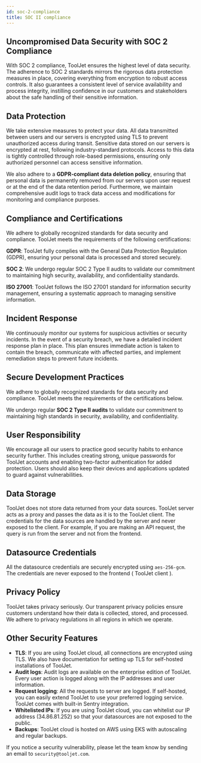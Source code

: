 ```yaml
---
id: soc-2-compliance
title: SOC II compliance
---
```




## Uncompromised Data Security with SOC 2 Compliance

With SOC 2 compliance, ToolJet ensures the highest level of data security. The adherence to SOC 2 standards mirrors the rigorous data protection measures in place, covering everything from encryption to robust access controls. It also guarantees a consistent level of service availability and process integrity, instilling confidence in our customers and stakeholders about the safe handling of their sensitive information.

## Data Protection
We take extensive measures to protect your data. All data transmitted between users and our servers is encrypted using TLS to prevent unauthorized access during transit. Sensitive data stored on our servers is encrypted at rest, following industry-standard protocols. Access to this data is tightly controlled through role-based permissions, ensuring only authorized personnel can access sensitive information.

We also adhere to a **GDPR-compliant data deletion policy**, ensuring that personal data is permanently removed from our servers upon user request or at the end of the data retention period. Furthermore, we maintain comprehensive audit logs to track data access and modifications for monitoring and compliance purposes.

## Compliance and Certifications
We adhere to globally recognized standards for data security and compliance. ToolJet meets the requirements of the following certifications:

**GDPR**: ToolJet fully complies with the General Data Protection Regulation (GDPR), ensuring your personal data is processed and stored securely.

**SOC 2**: We undergo regular SOC 2 Type II audits to validate our commitment to maintaining high security, availability, and confidentiality standards.

**ISO 27001**: ToolJet follows the ISO 27001 standard for information security management, ensuring a systematic approach to managing sensitive information.

## Incident Response
We continuously monitor our systems for suspicious activities or security incidents. In the event of a security breach, we have a detailed incident response plan in place. This plan ensures immediate action is taken to contain the breach, communicate with affected parties, and implement remediation steps to prevent future incidents.

## Secure Development Practices
We adhere to globally recognized standards for data security and compliance. ToolJet meets the requirements of the certifications below.

We undergo regular **SOC 2 Type II audits** to validate our commitment to maintaining high standards in security, availability, and confidentiality.

## User Responsibility
We encourage all our users to practice good security habits to enhance security further. This includes creating strong, unique passwords for ToolJet accounts and enabling two-factor authentication for added protection. Users should also keep their devices and applications updated to guard against vulnerabilities.


## Data Storage

ToolJet does not store data returned from your data sources. ToolJet server acts as a proxy and passes the data as it is to the ToolJet client. The credentials for the data sources are handled by the server and never exposed to the client. For example, if you are making an API request, the query is run from the server and not from the frontend.


## Datasource Credentials
All the datasource credentials are securely encrypted using `aes-256-gcm`. The credentials are never exposed to the frontend ( ToolJet client ).

## Privacy Policy
ToolJet takes privacy seriously. Our transparent privacy policies ensure customers understand how their data is collected, stored, and processed. We adhere to privacy regulations in all regions in which we operate.

## Other Security Features
- **TLS**: If you are using ToolJet cloud, all connections are encrypted using TLS. We also have documentation for setting up TLS for self-hosted installations of ToolJet.
- **Audit logs**: Audit logs are available on the enterprise edition of ToolJet. Every user action is logged along with the IP addresses and user information.
- **Request logging**: All the requests to server are logged. If self-hosted, you can easily extend ToolJet to use your preferred logging service. ToolJet comes with built-in Sentry integration.
- **Whitelisted IPs**: If you are using ToolJet cloud, you can whitelist our IP address (34.86.81.252) so that your datasources are not exposed to the public.
- **Backups**: ToolJet cloud is hosted on AWS using EKS with autoscaling and regular backups.

If you notice a security vulnerability, please let the team know by sending an email to `security@tooljet.com`. 

